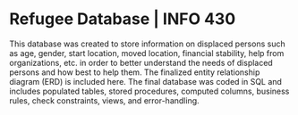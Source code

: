 # Refugee Database | INFO 430

This database was created to store information on displaced persons such as age, gender, start location, moved location, financial stability, help from organizations, etc. in 
order to better understand the needs of displaced persons and how best to help them. The finalized entity relationship diagram (ERD) is included here. The final database was coded 
in SQL and includes populated tables, stored procedures, computed columns, business rules, check constraints, views, and error-handling.
